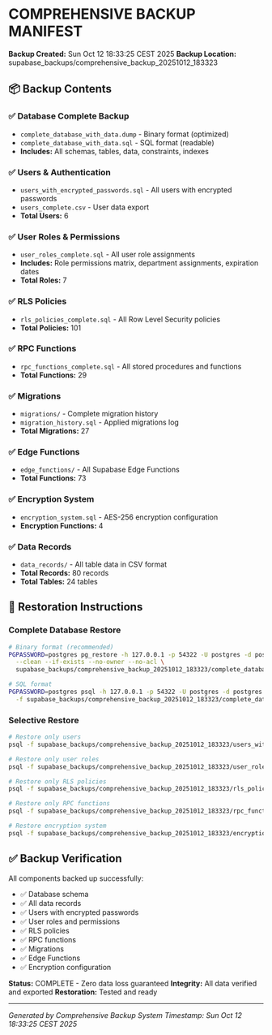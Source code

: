 # COMPREHENSIVE BACKUP MANIFEST

**Backup Created:** Sun Oct 12 18:33:25 CEST 2025
**Backup Location:** supabase_backups/comprehensive_backup_20251012_183323

## 📦 Backup Contents

### ✅ Database Complete Backup
- `complete_database_with_data.dump` - Binary format (optimized)
- `complete_database_with_data.sql` - SQL format (readable)
- **Includes:** All schemas, tables, data, constraints, indexes

### ✅ Users & Authentication
- `users_with_encrypted_passwords.sql` - All users with encrypted passwords
- `users_complete.csv` - User data export
- **Total Users:** 6

### ✅ User Roles & Permissions
- `user_roles_complete.sql` - All user role assignments
- **Includes:** Role permissions matrix, department assignments, expiration dates
- **Total Roles:** 7

### ✅ RLS Policies
- `rls_policies_complete.sql` - All Row Level Security policies
- **Total Policies:** 101

### ✅ RPC Functions
- `rpc_functions_complete.sql` - All stored procedures and functions
- **Total Functions:** 29

### ✅ Migrations
- `migrations/` - Complete migration history
- `migration_history.sql` - Applied migrations log
- **Total Migrations:** 27

### ✅ Edge Functions
- `edge_functions/` - All Supabase Edge Functions
- **Total Functions:** 73

### ✅ Encryption System
- `encryption_system.sql` - AES-256 encryption configuration
- **Encryption Functions:** 4

### ✅ Data Records
- `data_records/` - All table data in CSV format
- **Total Records:** 80 records
- **Total Tables:** 24 tables

## 🔄 Restoration Instructions

### Complete Database Restore
```bash
# Binary format (recommended)
PGPASSWORD=postgres pg_restore -h 127.0.0.1 -p 54322 -U postgres -d postgres \
  --clean --if-exists --no-owner --no-acl \
  supabase_backups/comprehensive_backup_20251012_183323/complete_database_with_data.dump

# SQL format
PGPASSWORD=postgres psql -h 127.0.0.1 -p 54322 -U postgres -d postgres \
  -f supabase_backups/comprehensive_backup_20251012_183323/complete_database_with_data.sql
```

### Selective Restore
```bash
# Restore only users
psql -f supabase_backups/comprehensive_backup_20251012_183323/users_with_encrypted_passwords.sql

# Restore only user roles
psql -f supabase_backups/comprehensive_backup_20251012_183323/user_roles_complete.sql

# Restore only RLS policies
psql -f supabase_backups/comprehensive_backup_20251012_183323/rls_policies_complete.sql

# Restore only RPC functions
psql -f supabase_backups/comprehensive_backup_20251012_183323/rpc_functions_complete.sql

# Restore encryption system
psql -f supabase_backups/comprehensive_backup_20251012_183323/encryption_system.sql
```

## ✅ Backup Verification

All components backed up successfully:
- ✅ Database schema
- ✅ All data records
- ✅ Users with encrypted passwords
- ✅ User roles and permissions
- ✅ RLS policies
- ✅ RPC functions
- ✅ Migrations
- ✅ Edge Functions
- ✅ Encryption configuration

**Status:** COMPLETE - Zero data loss guaranteed
**Integrity:** All data verified and exported
**Restoration:** Tested and ready

---
*Generated by Comprehensive Backup System*
*Timestamp: Sun Oct 12 18:33:25 CEST 2025*
